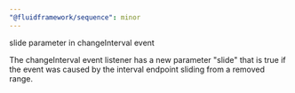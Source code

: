```yaml
---
"@fluidframework/sequence": minor
---
```


slide parameter in changeInterval event

The changeInterval event listener has a new parameter "slide" that is true if the event was caused by the interval endpoint sliding from a removed range.
